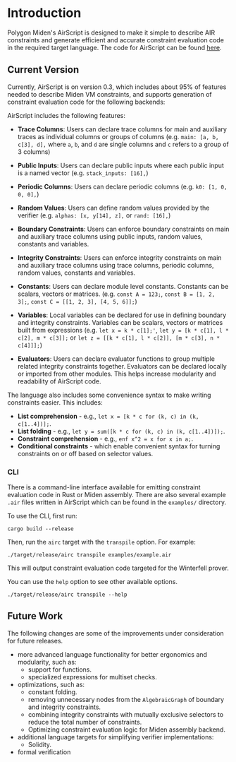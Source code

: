 # Introduction

Polygon Miden's AirScript is designed to make it simple to describe AIR constraints and generate efficient and accurate constraint evaluation code in the required target language. The code for AirScript can be found [here](https://github.com/0xPolygonMiden/air-script/).

## Current Version

Currently, AirScript is on version 0.3, which includes about 95% of features needed to describe Miden VM constraints, and supports generation of constraint evaluation code for the following backends:

AirScript includes the following features:

- **Trace Columns**: Users can declare trace columns for main and auxiliary traces as individual columns or groups of columns (e.g. `main: [a, b, c[3], d],` where `a`, `b`, and `d` are single columns and `c` refers to a group of 3 columns)

- **Public Inputs**: Users can declare public inputs where each public input is a named vector (e.g. `stack_inputs: [16],`)

- **Periodic Columns**: Users can declare periodic columns (e.g. `k0: [1, 0, 0, 0],`)

- **Random Values**: Users can define random values provided by the verifier (e.g. `alphas: [x, y[14], z],` or `rand: [16],`)

- **Boundary Constraints**: Users can enforce boundary constraints on main and auxiliary trace columns using public inputs, random values, constants and variables.

- **Integrity Constraints**: Users can enforce integrity constraints on main and auxiliary trace columns using trace columns, periodic columns, random values, constants and variables.

- **Constants**: Users can declare module level constants. Constants can be scalars, vectors or matrices.
  (e.g. `const A = 123;`, `const B = [1, 2, 3];`, `const C = [[1, 2, 3], [4, 5, 6]];`)

- **Variables**: Local variables can be declared for use in defining boundary and integrity constraints. Variables can be scalars, vectors or matrices built from expressions (e.g. `let x = k * c[1];'`, `let y = [k * c[1], l * c[2], m * c[3]];` or `let z = [[k * c[1], l * c[2]], [m * c[3], n * c[4]]];`)

- **Evaluators**: Users can declare evaluator functions to group multiple related integrity constraints together. Evaluators can be declared locally or imported from other modules. This helps increase modularity and readability of AirScript code.

The language also includes some convenience syntax to make writing constraints easier. This includes:

- **List comprehension** - e.g., `let x = [k * c for (k, c) in (k, c[1..4])];`.
- **List folding** - e.g., `let y = sum([k * c for (k, c) in (k, c[1..4])]);`.
- **Constraint comprehension** - e.g., `enf x^2 = x for x in a;`.
- **Conditional constraints** - which enable convenient syntax for turning constraints on or off based on selector values.

### CLI

There is a command-line interface available for emitting constraint evaluation code in Rust or Miden assembly. There are also several example `.air` files written in AirScript which can be found in the `examples/` directory.

To use the CLI, first run:

```
cargo build --release
```

Then, run the `airc` target with the `transpile` option. For example:

```
./target/release/airc transpile examples/example.air
```
This will output constraint evaluation code targeted for the Winterfell prover.

You can use the `help` option to see other available options.

```
./target/release/airc transpile --help
```

## Future Work

The following changes are some of the improvements under consideration for future releases.

- more advanced language functionality for better ergonomics and modularity, such as:
  - support for functions.
  - specialized expressions for multiset checks.
- optimizations, such as:
  - constant folding.
  - removing unnecessary nodes from the `AlgebraicGraph` of boundary and integrity constraints.
  - combining integrity constraints with mutually exclusive selectors to reduce the total number of constraints.
  - Optimizing constraint evaluation logic for Miden assembly backend.
- additional language targets for simplifying verifier implementations:
  - Solidity.
- formal verification
